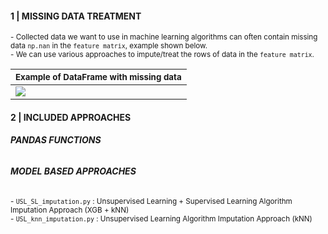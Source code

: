 
#### 1 | MISSING DATA TREATMENT

<sub>
- Collected data we want to use in machine learning algorithms can often contain missing data <code>np.nan</code> in the  <code>feature matrix</code>, example shown below. <br>
- We can use various approaches to impute/treat the rows of data in the <code>feature matrix</code>.
</sub>

<break></break>

| <sub>Example of DataFrame with missing data</sub> | 
| -- | 
| ![](https://images-wixmp-ed30a86b8c4ca887773594c2.wixmp.com/f/8cc1eeaa-4046-4c4a-ae93-93d656f68688/dejqh2j-5c5e309a-395b-4784-b47c-7337f2563421.png?token=eyJ0eXAiOiJKV1QiLCJhbGciOiJIUzI1NiJ9.eyJzdWIiOiJ1cm46YXBwOjdlMGQxODg5ODIyNjQzNzNhNWYwZDQxNWVhMGQyNmUwIiwiaXNzIjoidXJuOmFwcDo3ZTBkMTg4OTgyMjY0MzczYTVmMGQ0MTVlYTBkMjZlMCIsIm9iaiI6W1t7InBhdGgiOiJcL2ZcLzhjYzFlZWFhLTQwNDYtNGM0YS1hZTkzLTkzZDY1NmY2ODY4OFwvZGVqcWgyai01YzVlMzA5YS0zOTViLTQ3ODQtYjQ3Yy03MzM3ZjI1NjM0MjEucG5nIn1dXSwiYXVkIjpbInVybjpzZXJ2aWNlOmZpbGUuZG93bmxvYWQiXX0.Ew1VciDi9Qheswko1Hqc-KX5xxsMLjDnlwbY8vVkiWs) | 

#### 2 | INCLUDED APPROACHES

###### **PANDAS FUNCTIONS**

###### **MODEL BASED APPROACHES**

<sub>
- <code>USL_SL_imputation.py</code> : Unsupervised Learning + Supervised Learning Algorithm Imputation Approach (XGB + kNN) <br>
- <code>USL_knn_imputation.py</code> : Unsupervised Learning Algorithm Imputation Approach (kNN) <br>
</sub>

